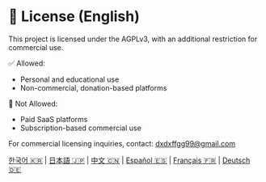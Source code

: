 # 📜 License (English)

This project is licensed under the AGPLv3, with an additional restriction for commercial use.

✅ Allowed:
- Personal and educational use
- Non-commercial, donation-based platforms

🚫 Not Allowed:
- Paid SaaS platforms
- Subscription-based commercial use

For commercial licensing inquiries, contact: dxdxffgg99@gmail.com

[한국어 🇰🇷](./license_ko.md) | [日本語 🇯🇵](./license_ja.md) | [中文 🇨🇳](./license_zh.md) | [Español 🇪🇸](./license_es.md) | [Français 🇫🇷](./license_fr.md) | [Deutsch 🇩🇪](./license_de.md)
